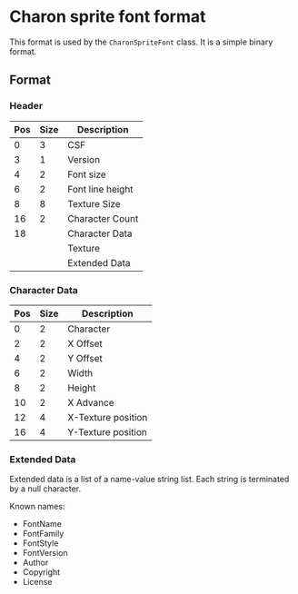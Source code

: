 # Charon sprite font format

This format is used by the `CharonSpriteFont` class. It is a simple binary format.

## Format

### Header

| Pos | Size | Description      |
|-----|------|------------------|
| 0   | 3    | CSF              |
| 3   | 1    | Version          |
| 4   | 2    | Font size        |
| 6   | 2    | Font line height |
| 8   | 8    | Texture Size     |
| 16  | 2    | Character Count  |
| 18  |      | Character Data   |
|     |      | Texture          |
|     |      | Extended Data    |

### Character Data

| Pos | Size | Description        |
|-----|------|--------------------|
| 0   | 2    | Character          |
| 2   | 2    | X Offset           |
| 4   | 2    | Y Offset           |
| 6   | 2    | Width              |
| 8   | 2    | Height             |
| 10  | 2    | X Advance          |
| 12  | 4    | X-Texture position |
| 16  | 4    | Y-Texture position |

### Extended Data

Extended data is a list of a name-value string list. 
Each string is terminated by a null character.

Known names:
- FontName
- FontFamily
- FontStyle
- FontVersion
- Author
- Copyright
- License
